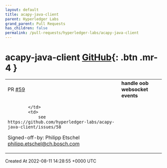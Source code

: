 ```yaml
---
layout: default
title: acapy-java-client
parent: Hyperledger Labs
grand_parent: Pull Requests
has_children: false
permalink: /pull-requests/hyperledger-labs/acapy-java-client
---
```


# acapy-java-client <span class="fs-3 right-align">[GitHub](https://github.com/hyperledger-labs/acapy-java-client){: .btn .mr-4 }</span>


<div>
    <table>
        <tr>
            <td>
                PR <a href="https://github.com/hyperledger-labs/acapy-java-client/pull/59" class=".btn">#59</a>
            </td>
            <td>
                <b>
                    handle oob websocket events
                </b>
            </td>
        </tr>
        <tr>
            <td>
                
            </td>
            <td>
                see https://github.com/hyperledger-labs/acapy-java-client/issues/58

Signed-off-by: Philipp Etschel <philipp.etschel@ch.bosch.com>
            </td>
        </tr>
    </table>
    <div class="right-align">
        Created At 2022-08-11 14:28:55 +0000 UTC
    </div>
</div>

